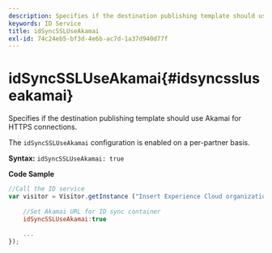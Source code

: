 ```yaml
---
description: Specifies if the destination publishing template should use Akamai for HTTPS connections.
keywords: ID Service
title: idSyncSSLUseAkamai
exl-id: 74c24eb5-bf3d-4e6b-ac7d-1a37d940d77f
---
```

# idSyncSSLUseAkamai{#idsyncssluseakamai}

Specifies if the destination publishing template should use Akamai for HTTPS connections.

 The `idSyncSSLUseAkamai` configuration is enabled on a per-partner basis.

**Syntax:** `idSyncSSLUseAkamai: true`

**Code Sample** 

```js
//Call the ID service 
var visitor = Visitor.getInstance ("Insert Experience Cloud organization ID here",{ 
 
    //Set Akamai URL for ID sync container 
    idSyncSSLUseAkamai:true 
 
    ... 
});
```

